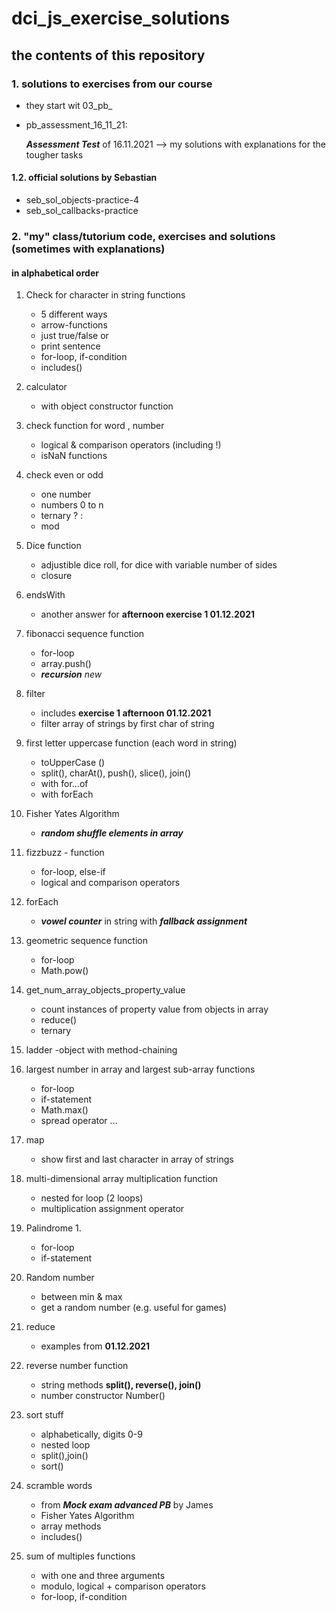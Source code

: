 # dci_js_exercise_solutions

## the contents of this repository

### 1. solutions to exercises from our course 

- they start wit 03_pb_

- pb_assessment_16_11_21:

   ***Assessment Test*** of 16.11.2021
   --> my solutions with explanations for the tougher tasks

#### 1.2. official solutions by Sebastian

- seb_sol_objects-practice-4
- seb_sol_callbacks-practice

### 2. "my" class/tutorium code, exercises and solutions (sometimes with explanations)

#### in alphabetical order 

1. Check for character in string functions
    - 5 different ways
    - arrow-functions
    - just true/false or
    - print sentence
    - for-loop, if-condition
    - includes()

2. calculator
    - with object constructor function 

3. check function for word , number
    - logical & comparison operators (including !)
    - isNaN functions

4. check even or odd 
    - one number
    - numbers 0 to n
    - ternary ? : 
    - mod

5. Dice function
    - adjustible dice roll, for dice with variable number of sides
    - closure   

6. endsWith  
    - another answer for **afternoon exercise 1 01.12.2021**

7. fibonacci sequence function
    - for-loop
    - array.push()
    - ***recursion*** _new_

8. filter
    - includes **exercise 1 afternoon 01.12.2021**   
    - filter array of strings by first char of string

9. first letter uppercase function (each word in string)
    - toUpperCase ()
    - split(), charAt(), push(), slice(), join()
    - with for...of
    - with forEach

10. Fisher Yates Algorithm
    - ***random shuffle elements in array***

11. fizzbuzz - function
    - for-loop, else-if
    - logical and comparison operators   

12. forEach   
    - ***vowel counter*** in string with ***fallback assignment***

13. geometric sequence function 
    - for-loop 
    - Math.pow()

14. get_num_array_objects_property_value
    - count instances of property value from objects in array
    - reduce()  
    - ternary 

15. ladder
    -object with method-chaining

16. largest number in array and
   largest sub-array functions
    - for-loop   
    - if-statement
    - Math.max()
    - spread operator ...

17. map
    - show first and last character in array of strings

18. multi-dimensional array multiplication function
    - nested for loop (2 loops)
    - multiplication assignment operator

19. Palindrome 1.
    - for-loop   
    - if-statement

20. Random number 
    - between min & max
    - get a random number (e.g. useful for games)   

21. reduce
    - examples from **01.12.2021**

22. reverse number function
    - string methods
     **split(), reverse(), join()**
    - number constructor
     Number()   

23. sort stuff
    - alphabetically, digits 0-9
    - nested loop
    - split(),join()
    - sort()   

24. scramble words
    - from ***Mock exam advanced PB*** by James
    - Fisher Yates Algorithm
    - array methods
    - includes()

25. sum of multiples functions
    - with one and three arguments
    - modulo, logical + comparison operators
    - for-loop, if-condition       
 
